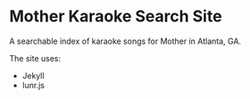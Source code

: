 # Mother Karaoke Search Site

A searchable index of karaoke songs for Mother in Atlanta, GA.

The site uses:

- Jekyll
- lunr.js
